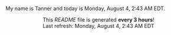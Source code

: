 My name is Tanner and today is Monday, August 4, 2:43 AM EDT.

<p align="center">This <i>README</i> file is generated <b>every 3 hours</b>!</br>Last refresh: Monday, August 4, 2:43 AM EDT<br /></p>
